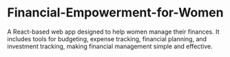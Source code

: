 # Financial-Empowerment-for-Women
A React-based web app designed to help women manage their finances. It includes tools for budgeting, expense tracking, financial planning, and investment tracking, making financial management simple and effective.
